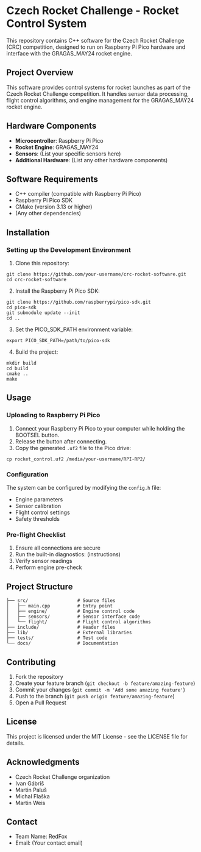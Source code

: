 # Czech Rocket Challenge - Rocket Control System

This repository contains C++ software for the Czech Rocket Challenge (CRC) competition, designed to run on Raspberry Pi Pico hardware and interface with the GRAGAS_MAY24 rocket engine.

## Project Overview

This software provides control systems for rocket launches as part of the Czech Rocket Challenge competition. It handles sensor data processing, flight control algorithms, and engine management for the GRAGAS_MAY24 rocket engine.

## Hardware Components

- **Microcontroller**: Raspberry Pi Pico
- **Rocket Engine**: GRAGAS_MAY24
- **Sensors**: (List your specific sensors here)
- **Additional Hardware**: (List any other hardware components)

## Software Requirements

- C++ compiler (compatible with Raspberry Pi Pico)
- Raspberry Pi Pico SDK
- CMake (version 3.13 or higher)
- (Any other dependencies)

## Installation

### Setting up the Development Environment

1. Clone this repository:
```plaintext
git clone https://github.com/your-username/crc-rocket-software.git
cd crc-rocket-software
```

2. Install the Raspberry Pi Pico SDK:
```
git clone https://github.com/raspberrypi/pico-sdk.git
cd pico-sdk
git submodule update --init
cd ..
```

3. Set the PICO_SDK_PATH environment variable:
```plaintext
export PICO_SDK_PATH=/path/to/pico-sdk
```

4. Build the project:
```plaintext
mkdir build
cd build
cmake ..
make
```

## Usage

### Uploading to Raspberry Pi Pico

1. Connect your Raspberry Pi Pico to your computer while holding the BOOTSEL button.
2. Release the button after connecting.
3. Copy the generated `.uf2` file to the Pico drive:
```plaintext
cp rocket_control.uf2 /media/your-username/RPI-RP2/
```

### Configuration

The system can be configured by modifying the `config.h` file:

- Engine parameters
- Sensor calibration
- Flight control settings
- Safety thresholds

### Pre-flight Checklist

1. Ensure all connections are secure
2. Run the built-in diagnostics: (instructions)
3. Verify sensor readings
4. Perform engine pre-check

## Project Structure

```plaintext
├── src/                  # Source files
│   ├── main.cpp          # Entry point
│   ├── engine/           # Engine control code
│   ├── sensors/          # Sensor interface code
│   └── flight/           # Flight control algorithms
├── include/              # Header files
├── lib/                  # External libraries
├── tests/                # Test code
└── docs/                 # Documentation
```

## Contributing

1. Fork the repository
2. Create your feature branch (`git checkout -b feature/amazing-feature`)
3. Commit your changes (`git commit -m 'Add some amazing feature'`)
4. Push to the branch (`git push origin feature/amazing-feature`)
5. Open a Pull Request

## License

This project is licensed under the MIT License - see the LICENSE file for details.

## Acknowledgments

- Czech Rocket Challenge organization
- Ivan Gábriš
- Martin Paluš
- Michal Flaška
- Martin Weis

## Contact

- Team Name: RedFox
- Email: (Your contact email)

